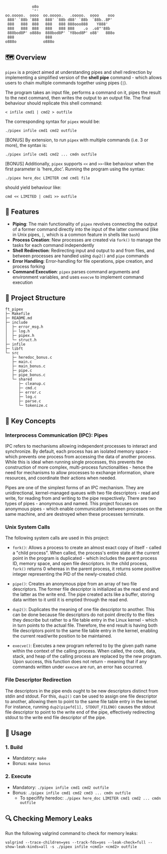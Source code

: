 ```
            o8o
            `"'
oo.ooooo.  oooo  oo.ooooo.   .ooooo.  oooo    ooo
 888' `88b `888   888' `88b d88' `88b  `88b..8P'
 888   888  888   888   888 888ooo888    Y888'
 888   888  888   888   888 888    .o  .o8"'88b
 888bod8P' o888o  888bod8P' `Y8bod8P' o88'   888o
 888              888
o888o            o888o

```

## 🗺️  Overview

`pipex` is a project aimed at understanding pipes and shell redirection by implementing a simplified version of the **shell pipe** command - which allows users to chain multiple commands together using pipes (`|`).

The program takes an input file, performs a command on it, pipes the result to the next command, then writes the output to an output file. The final behaviour should replicate this shell command:

```
< infile cmd1 | cmd2 > outfile
```

The corresponding syntax for `pipex` would be:

```
./pipex infile cmd1 cmd2 outfile
```

[BONUS] By extension, to run `pipex` with multiple commands (i.e. 3 or more), the syntax is:

```
./pipex infile cmd1 cmd2 ... cmdn outfile
```
[BONUS] Additionally, `pipex` supports `<<` and `>>`-like behaviour when the first parameter is 'here_doc'. Running the program using the syntax:

```
./pipex here_doc LIMITER cmd cmd1 file
```
should yield behaviour like:

```
cmd << LIMITED | cmd1 >> outfile
```


## 🎯 Features

- **Piping**: The main functionality of `pipex` revolves connecting the output of a former command directly into the input of the latter command (like in Unix pipes, `|`, which is a common feature in shells like `bash`)
- **Process Creation**: New processes are created via `fork()` to manage the tasks for each command independently
- **Shell Redirection**: Redirecting input and output to and from files, and between processes are handled using `dup2()` and `pipe` commands
- **Error Handling**: Error-handling for file operations, pipe creation, and process forking
- **Command Execution**: `pipex` parses command arguments and environment variables, and uses `execve` to implement command execution

## 📁 Project Structure

```
ft_pipex
├─ Makefile
├─ README.md
├─ include
│  ├─ error_msg.h
│  ├─ log.h
│  ├─ pipex.h
│  └─ struct.h
├─ infile
├─ libft
└─ src
   ├─ heredoc_bonus.c
   ├─ main.c
   ├─ main_bonus.c
   ├─ pipe.c
   ├─ pipe_bonus.c
   └─ shared
      ├─ cleanup.c
      ├─ cmd.c
      ├─ error.c
      ├─ log.c
      ├─ parse.c
      └─ tokenize.c
```

## 🧠 Key Concepts

### Interprocess Communication (IPC): Pipes

IPC refers to mechanisms allowing independent processes to interact and synchronize. By default, each process has an isolated memory space - which prevents one process from accessing the data of another process. While this is ideal when running single processes, this prevents the construction of more complex, multi-process functionalities - hence the need for mechanisms to allow processes to exchange information, share resources, and coordinate their actions when needed.

Pipes are one of the simplest forms of an IPC mechanism. They are unidirectional, kernel-managed queues with two file descriptors - read and write, for reading from and writing to the pipe respectively. There are two types of pipes - anonymous and named. This project focuses on anonymous pipes - which enable communication between processes on the same machine, and are destroyed when these processes terminate.

### Unix System Calls

The following system calls are used in this project:

- `fork()`: Allows a process to create an almost exact copy of itself - called a "child process". When called, the process's entire state at the current point in the program is duplicated - which includes the parent process ID, memory space, and open file descriptors. In the child process, `fork()` returns 0 whereas in the parent process, it returns some positive integer representing the PID of the newly-created child.

- `pipe()`:  Creates an anonymous pipe from an array of two file descriptors. The former file descriptor is initialized as the read end and the latter as the write end. The pipe created acts like a buffer, storing data written to it until it is emptied through the read end.

- `dup2()`: Duplicates the meaning of one file descriptor to another. This can be done because file descriptors do not point directly to the files they describe but rather to a file table entry in the Linux kernel - which in turn points to the actual file. Therefore, the end result is having both file descriptors point to the same file table entry in the kernel, enabling the current read/write position to be maintained.

- `execve()`: Executes a new program referred to by the given path name within the context of the calling process. When called, the code, data, stack, and heap of the calling process are replaced by the new program. Upon success, this function does not return - meaning that if any commands written under `execve` are run, an error has occurred.

### File Descriptor Redirection

The descriptors in the pipe ends ought to be new descriptors distinct from stdin and stdout. For this, `dup2()` can be used to assign one file descriptor to another, allowing them to point to the same file table entry in the kernel. For instance, running `dup2(pipefd[1], STDOUT_FILENO)` causes the stdout file descriptor to point to the write end of the pipe, effectively redirecting stdout to the write end file descriptor of the pipe.

## 🚀 Usage

### 1. Build

- Mandatory: `make`
- Bonus: `make bonus`

### 2. Execute

- Mandatory: `./pipex infile cmd1 cmd2 outfile`
- Bonus: `./pipex infile cmd1 cmd2 cmd3 ... cmdn outfile`
	- To specifify heredoc: `./pipex here_doc LIMITER cmd1 cmd2 ... cmdn outfile`


## 🔍 Checking Memory Leaks

Run the following valgrind command to check for memory leaks:

```
valgrind --trace-children=yes --track-fds=yes --leak-check=full --show-leak-kinds=all -s ./pipex infile <cmd1> <cmd2> outfile
```

